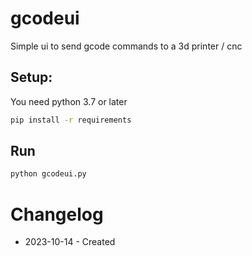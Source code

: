 # gcodeui
Simple ui to send gcode commands to a 3d printer / cnc

## Setup:
You need python 3.7 or later

```bash
pip install -r requirements
```

## Run
```bash
python gcodeui.py
```

# Changelog
* 2023-10-14 - Created
